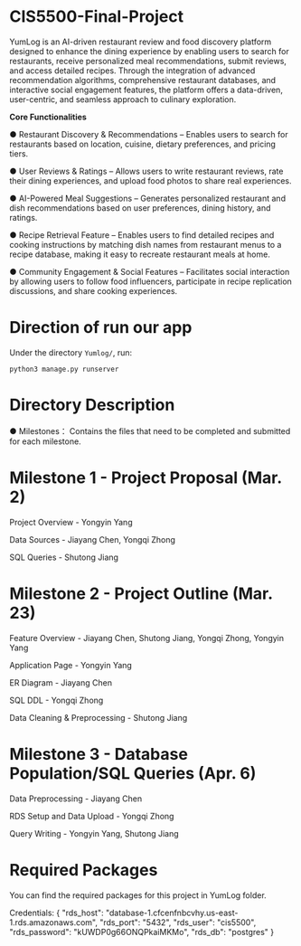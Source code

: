 # CIS5500-Final-Project
YumLog is an AI-driven restaurant review and food discovery platform designed to enhance the
dining experience by enabling users to search for restaurants, receive personalized meal
recommendations, submit reviews, and access detailed recipes. Through the integration of
advanced recommendation algorithms, comprehensive restaurant databases, and interactive
social engagement features, the platform offers a data-driven, user-centric, and seamless
approach to culinary exploration.

**Core Functionalities**

● Restaurant Discovery & Recommendations – Enables users to search for restaurants 
based on location, cuisine, dietary preferences, and pricing tiers. 

● User Reviews & Ratings – Allows users to write restaurant reviews, rate their dining 
experiences, and upload food photos to share real experiences. 

● AI-Powered Meal Suggestions – Generates personalized restaurant and dish 
recommendations based on user preferences, dining history, and ratings. 

● Recipe Retrieval Feature – Enables users to find detailed recipes and cooking 
instructions by matching dish names from restaurant menus to a recipe database, 
making it easy to recreate restaurant meals at home. 

● Community Engagement & Social Features – Facilitates social interaction by allowing 
users to follow food influencers, participate in recipe replication discussions, and share 
cooking experiences. 

# Direction of run our app

Under the directory `Yumlog/`, run:
```
python3 manage.py runserver
```

# Directory Description
● Milestones： Contains the files that need to be completed and submitted for each milestone.

# Milestone 1 - Project Proposal (Mar. 2)
Project Overview - Yongyin Yang  

Data Sources - Jiayang Chen, Yongqi Zhong

SQL Queries - Shutong Jiang

# Milestone 2 - Project Outline (Mar. 23)
Feature Overview - Jiayang Chen, Shutong Jiang, Yongqi Zhong, Yongyin Yang

Application Page - Yongyin Yang

ER Diagram - Jiayang Chen

SQL DDL - Yongqi Zhong

Data Cleaning & Preprocessing - Shutong Jiang

# Milestone 3 - Database Population/SQL Queries (Apr. 6)
Data Preprocessing - Jiayang Chen  

RDS Setup and Data Upload - Yongqi Zhong  

Query Writing - Yongyin Yang, Shutong Jiang

# Required Packages
You can find the required packages for this project in YumLog folder.

Credentials:
{
  "rds_host": "database-1.cfcenfnbcvhy.us-east-1.rds.amazonaws.com",
  "rds_port": "5432",
  "rds_user": "cis5500",
  "rds_password": "kUWDP0g66ONQPkaiMKMo",
  "rds_db": "postgres"
}

